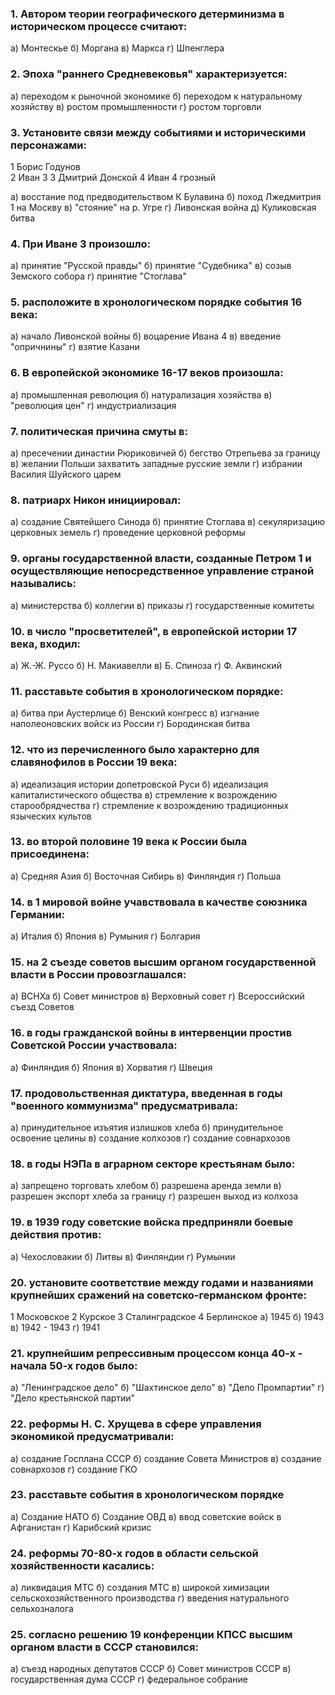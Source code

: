 ### 1. Автором теории географического детерминизма в историческом процессе считают:
   а) Монтескье
   б) Моргана
   в) Маркса
   г) Шпенглера

### 2. Эпоха "раннего Средневековья" характеризуется:
а) переходом к рыночной экономике
б) переходом к натуральному хозяйству
в) ростом промышленности
г) ростом торговли

### 3. Установите связи между событиями и историческими персонажами:
1  Борис Годунов     
2 Иван 3
3 Дмитрий Донской
4 Иван 4 грозный

a) восстание под предводительством К Булавина
б) поход Лжедмитрия 1 на Москву
в) "стояние" на р. Угре
г) Ливонская война
д) Куликовская битва

### 4. При Иване 3 произошло:
а) принятие "Русской правды"
б) принятие "Судебника"
в) созыв Земского собора
г) принятие "Стоглава"

### 5. расположите в хронологическом порядке события 16 века:
а) начало Ливонской войны
б) воцарение Ивана 4
в) введение "опричнины"
г) взятие Казани

### 6. В европейской экономике 16-17 веков произошла:
а) промышленная революция
б) натурализация хозяйства
в) "революция цен"
г) индустриализация

### 7. политическая причина смуты в:
а) пресечении династии Рюриковичей
б) бегство Отрепьева за границу
в) желании Польши захватить западные русские земли
г) избрании Василия Шуйского царем

### 8. патриарх Никон инициировал:
а) создание Святейшего Синода
б) принятие Стоглава
в) секуляризацию церковных земель
г) проведение церковной реформы

### 9. органы государственной власти, созданные Петром 1 и осуществляющие непосредственное управление страной назывались:
а) министерства
б) коллегии
в) приказы
г) государственные комитеты

### 10. в число "просветителей", в европейской истории 17 века, входил:
а) Ж.-Ж. Руссо
б) Н. Макиавелли
в) Б. Спиноза
г) Ф. Аквинский

### 11. расставьте события в хронологическом порядке:
а) битва при Аустерлице
б) Венский конгресс
в) изгнание наполеоновских войск из России
г) Бородинская битва

### 12. что из перечисленного было характерно для славянофилов в России 19 века:
а) идеализация истории допетровской Руси
б) идеализация капиталистического общества
в) стремление к возрождению старообрядчества
г) стремление к возрождению традиционных языческих культов

### 13. во второй половине 19 века к России была присоединена:
а) Средняя Азия
б) Восточная Сибирь
в) Финляндия
г) Польша

### 14. в 1 мировой войне учавствовала в качестве союзника Германии:
а) Италия
б) Япония
в) Румыния
г) Болгария

### 15. на 2 съезде советов высшим органом государственной власти в России провозглашался:
а) ВСНХа
б) Совет министров
в) Верховный совет
г) Всероссийский съезд Советов

### 16. в годы гражданской войны в интервенции простив Советской России участвовала:
а) Финляндия
б) Япония
в) Хорватия
г) Швеция

### 17. продовольственная диктатура, введенная в годы "военного коммунизма" предусматривала:
а) принудительное изъятия излишков хлеба
б) принудительное освоение целины
в) создание колхозов
г) создание совнархозов

### 18. в годы НЭПа в аграрном секторе крестьянам было:
а) запрещено торговать хлебом
б) разрешена аренда земли
в) разрешен экспорт хлеба за границу
г) разрешен выход из колхоза

### 19. в 1939 году советские войска предприняли боевые действия против:
а) Чехословакии
б) Литвы
в) Финляндии
г) Румынии

### 20. установите соответствие между годами и названиями крупнейших сражений на советско-германском фронте:
1 Московское
2 Курское
3 Сталинградское
4 Берлинское 
а) 1945
б) 1943
в) 1942 - 1943
г) 1941

### 21. крупнейшим репрессивным процессом конца 40-х - начала 50-х годов было:
а) "Ленинградское дело"
б) "Шахтинское дело"
в) "Дело Промпартии"
г) "Дело крестьянской партии"

### 22. реформы Н. С. Хрущева в сфере управления экономикой предусматривали:
а) создание Госплана СССР
б) создание Совета Министров
в) создание совнархозов
г) создание ГКО

### 23. расставьте события в хронологическом порядке
а) Создание НАТО
б) Создание ОВД
в) ввод советские войск в Афганистан
г) Карибский кризис

### 24. реформы 70-80-х годов в области сельской хозяйственности касались:
а) ликвидация МТС
б) создания МТС
в) широкой химизации сельскохозяйственного производства
г) введения натурального сельхозналога

### 25. согласно решению 19 конференции КПСС высшим органом власти в СССР становился:
а) съезд народных депутатов СССР
б) Совет министров СССР
в) государственная дума СССР
г) федеральное собрание